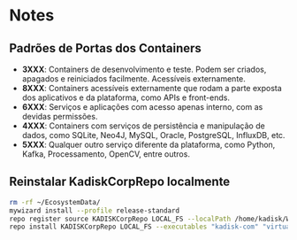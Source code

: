 # Notes

## Padrões de Portas dos Containers

- **3XXX**: Containers de desenvolvimento e teste. Podem ser criados, apagados e reiniciados facilmente. Acessíveis externamente.
- **8XXX**: Containers acessíveis externamente que rodam a parte exposta dos aplicativos e da plataforma, como APIs e front-ends.
- **6XXX**: Serviços e aplicações com acesso apenas interno, com as devidas permissões.
- **4XXX**: Containers com serviços de persistência e manipulação de dados, como SQLite, Neo4J, MySQL, Oracle, PostgreSQL, InfluxDB, etc.
- **5XXX**: Qualquer outro serviço diferente da plataforma, como Python, Kafka, Processamento, OpenCV, entre outros.

## Reinstalar KadiskCorpRepo localmente
 ```bash
rm -rf ~/EcosystemData/
mywizard install --profile release-standard
repo register source KADISKCorpRepo LOCAL_FS --localPath /home/kadisk/Workspaces/Organizations/Kadisk/KADISKCorpRepo
repo install KADISKCorpRepo LOCAL_FS --executables "kadisk-com" "virtual-desk" "kadisk-transit-proxy"
 ```